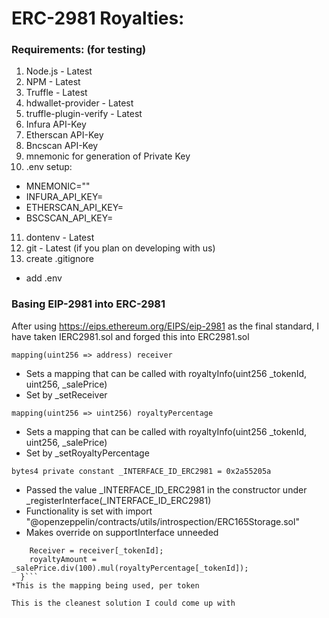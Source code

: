 # ERC-2981 Royalties:
### Requirements: (for testing)
1. Node.js - Latest 
2. NPM - Latest
3. Truffle - Latest
4. hdwallet-provider - Latest
5. truffle-plugin-verify - Latest
6. Infura API-Key
7. Etherscan API-Key
8. Bncscan API-Key
9. mnemonic for generation of Private Key
10. .env setup:
  * MNEMONIC=""
  * INFURA_API_KEY=
  * ETHERSCAN_API_KEY=
  * BSCSCAN_API_KEY=
11. dontenv - Latest
12. git - Latest (if you plan on developing with us)
13. create .gitignore
  * add .env

### Basing EIP-2981 into ERC-2981
After using https://eips.ethereum.org/EIPS/eip-2981 as the final standard, I have taken IERC2981.sol and forged this into ERC2981.sol

```mapping(uint256 => address) receiver```
* Sets a mapping that can be called with royaltyInfo(uint256 _tokenId, uint256, _salePrice)
* Set by _setReceiver

```mapping(uint256 => uint256) royaltyPercentage```
* Sets a mapping that can be called with royaltyInfo(uint256 _tokenId, uint256, _salePrice)
* Set by _setRoyaltyPercentage

```bytes4 private constant _INTERFACE_ID_ERC2981 = 0x2a55205a```
* Passed the value _INTERFACE_ID_ERC2981 in the constructor under _registerInterface(_INTERFACE_ID_ERC2981)
* Functionality is set with import "@openzeppelin/contracts/utils/introspection/ERC165Storage.sol"
* Makes override on supportInterface unneeded

```function royaltyInfo(uint256 _tokenId, uint256 _salePrice) external view override(IERC2981) returns (address Receiver, uint256 royaltyAmount) {
    Receiver = receiver[_tokenId];
    royaltyAmount = _salePrice.div(100).mul(royaltyPercentage[_tokenId]);
  }```
*This is the mapping being used, per token

This is the cleanest solution I could come up with
